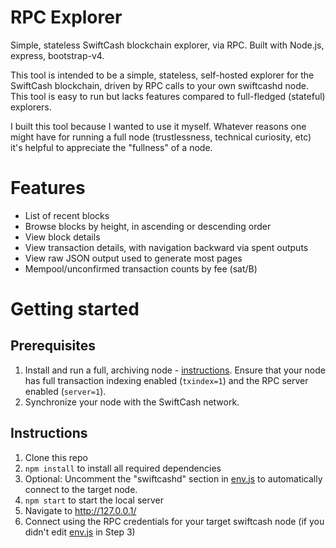 # RPC Explorer

Simple, stateless SwiftCash blockchain explorer, via RPC. Built with Node.js, express, bootstrap-v4.

This tool is intended to be a simple, stateless, self-hosted explorer for the SwiftCash blockchain, driven by RPC calls to your own swiftcashd node. This tool is easy to run but lacks features compared to full-fledged (stateful) explorers.

I built this tool because I wanted to use it myself. Whatever reasons one might have for running a full node (trustlessness, technical curiosity, etc) it's helpful to appreciate the "fullness" of a node.

# Features

* List of recent blocks
* Browse blocks by height, in ascending or descending order
* View block details
* View transaction details, with navigation backward via spent outputs
* View raw JSON output used to generate most pages
* Mempool/unconfirmed transaction counts by fee (sat/B)

# Getting started

## Prerequisites

1. Install and run a full, archiving node - [instructions](https://wallets.swiftcash.cc/). Ensure that your node has full transaction indexing enabled (`txindex=1`) and the RPC server enabled (`server=1`).
2. Synchronize your node with the SwiftCash network.

## Instructions

1. Clone this repo
2. `npm install` to install all required dependencies
3. Optional: Uncomment the "swiftcashd" section in [env.js](app/env.js) to automatically connect to the target node.
4. `npm start` to start the local server
5. Navigate to http://127.0.0.1/
6. Connect using the RPC credentials for your target swiftcash node (if you didn't edit [env.js](app/env.js) in Step 3)

